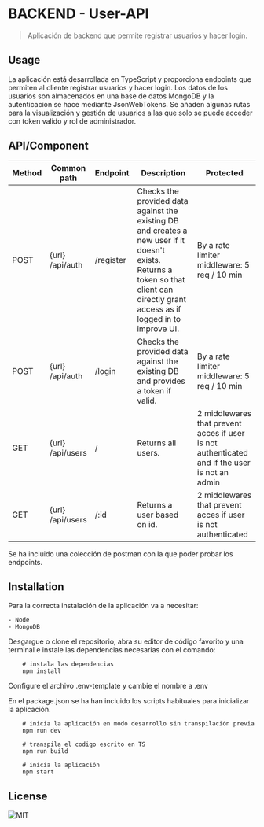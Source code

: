 # BACKEND - User-API

> Aplicación de backend que permite registrar usuarios y hacer login.

## Usage
La aplicación está desarrollada en TypeScript y proporciona endpoints que permiten al cliente registrar usuarios y hacer login. Los datos de los usuarios son almacenados en una base de datos MongoDB y la autenticación se hace mediante JsonWebTokens.
Se añaden algunas rutas para la visualización y gestión de usuarios a las que solo se puede acceder con token valido y rol de administrador.


## API/Component

| Method |Common path| Endpoint | Description |Protected|
| ------ | ----------| -------- | ----------- |---------|
| POST   | {url} /api/auth | /register  | Checks the provided data against the existing DB and creates a new user if it doesn't exists. Returns a token so that client can directly grant access as if logged in to improve UI.  | By a rate limiter middleware: 5 req / 10 min |
| POST   | {url} /api/auth | /login   | Checks the provided data against the existing DB and provides a token if valid.|  By a rate limiter middleware: 5 req / 10 min |
|GET|{url} /api/users|/|Returns all users.| 2 middlewares that prevent acces if user is not authenticated and if the user is not an admin|
|GET|{url} /api/users|/:id|Returns a user based on id. | 2 middlewares that prevent acces if user is not authenticated|


Se ha incluido una colección de postman con la que poder probar los endpoints.

## Installation
Para la correcta instalación de la aplicación va a necesitar:
    
    - Node
    - MongoDB


Desgargue o clone el repositorio, abra su editor de código favorito y una terminal e instale las dependencias necesarias con el comando:
```shell
    # instala las dependencias
    npm install
```
Configure el archivo .env-template y cambie el nombre a .env

En el package.json se ha han incluido los scripts habituales para inicializar la aplicación.

```shell
    # inicia la aplicación en modo desarrollo sin transpilación previa
    npm run dev
```
```shell
    # transpila el codigo escrito en TS
    npm run build
```
```shell
    # inicia la aplicación
    npm start
```

## License 
![MIT](https://img.shields.io/npm/l/express)
